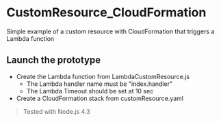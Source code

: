 # CustomResource_CloudFormation

Simple example of a custom resource with CloudFormation that triggers a Lambda function

## Launch the prototype

* Create the Lambda function from LambdaCustomResource.js 
  * The Lambda handler name must be "index.handler"
  * The Lambda Timeout should be set at 10 sec
* Create a CloudFormation stack from customResource.yaml

> Tested with Node.js 4.3

